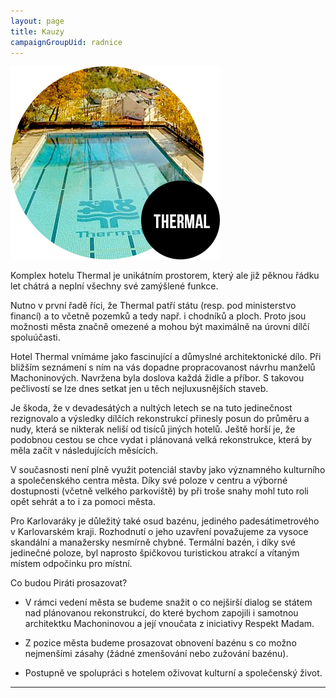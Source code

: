 ```yaml
---
layout: page
title: Kauzy
campaignGroupUid: radnice
---
```

![](/assets/img/posts//kauzy01_th.png) 

Komplex hotelu Thermal je unikátním prostorem, který ale již pěknou řádku let chátrá a neplní všechny své zamýšlené funkce.

Nutno v první řadě říci, že Thermal patří státu (resp. pod ministerstvo financí) a to včetně pozemků a tedy např. i chodníků a ploch. Proto jsou možnosti města značně omezené a mohou být maximálně na úrovni dílčí spoluúčasti.

Hotel Thermal vnímáme jako fascinující a důmyslné architektonické dílo. Při bližším seznámení s ním na vás dopadne propracovanost návrhu manželů Machoninových. Navržena byla doslova každá židle a příbor. S takovou pečlivostí se lze dnes setkat jen u těch nejluxusnějších staveb.

Je škoda, že v devadesátých a nultých letech se na tuto jedinečnost rezignovalo a výsledky dílčích rekonstrukcí přinesly posun do průměru a nudy, která se nikterak neliší od tisíců jiných hotelů. Ještě horší je, že podobnou cestou se chce vydat i plánovaná velká rekonstrukce, která by měla začít v následujících měsících.

V současnosti není plně využit potenciál stavby jako významného kulturního a společenského centra města. Díky své poloze v centru a výborné dostupnosti (včetně velkého parkoviště) by při troše snahy mohl tuto roli opět sehrát a to i za pomoci města.

Pro Karlovaráky je důležitý také osud bazénu, jediného padesátimetrového v Karlovarském kraji. Rozhodnutí o jeho uzavření považujeme za vysoce skandální a manažersky nesmírně chybné. Termální bazén, i díky své jedinečné poloze, byl naprosto špičkovou turistickou atrakcí a vítaným místem odpočinku pro místní.

Co budou Piráti prosazovat?

- V rámci vedení města se budeme snažit o co nejširší dialog se státem nad plánovanou rekonstrukcí, do které bychom zapojili i samotnou architektku Machoninovou a její vnoučata z iniciativy Respekt Madam.

- Z pozice města budeme prosazovat obnovení bazénu s co možno nejmenšími zásahy (žádné zmenšování nebo zužování bazénu).

- Postupně ve spolupráci s hotelem oživovat kulturní a společenský život.

---

